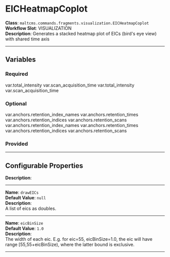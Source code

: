 <h1>EICHeatmapCoplot</h1>

**Class**: `maltcms.commands.fragments.visualization.EICHeatmapCoplot`  
**Workflow Slot**: VISUALIZATION  
**Description**: Generates a stacked heatmap plot of EICs (bird's eye view) with shared time axis  

---

<h2>Variables</h2>
<h3>Required</h3>
	var.total_intensity
	var.scan_acquisition_time
	var.total_intensity
	var.scan_acquisition_time

<h3>Optional</h3>
	var.anchors.retention_index_names
	var.anchors.retention_times
	var.anchors.retention_indices
	var.anchors.retention_scans
	var.anchors.retention_index_names
	var.anchors.retention_times
	var.anchors.retention_indices
	var.anchors.retention_scans

<h3>Provided</h3>


---

<h2>Configurable Properties</h2>

**Description**:  
  

---

**Name**: `drawEICs`  
**Default Value**: `null`  
**Description**:  
A list of eics as doubles.  

---

**Name**: `eicBinSize`  
**Default Value**: `1.0`  
**Description**:  
The width of each eic. E.g. for eic=55, eicBinSize=1.0, the eic will have range [55,55+eicBinSize), where the latter bound is exclusive.  

---


